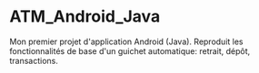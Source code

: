 # ATM_Android_Java
Mon premier projet d'application Android (Java). Reproduit les fonctionnalités de base d'un guichet automatique: retrait, dépôt, transactions.
